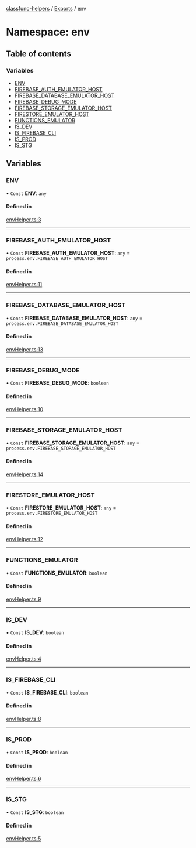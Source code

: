 [classfunc-helpers](../README.md) / [Exports](../modules.md) / env

# Namespace: env

## Table of contents

### Variables

- [ENV](env.md#env)
- [FIREBASE\_AUTH\_EMULATOR\_HOST](env.md#firebase_auth_emulator_host)
- [FIREBASE\_DATABASE\_EMULATOR\_HOST](env.md#firebase_database_emulator_host)
- [FIREBASE\_DEBUG\_MODE](env.md#firebase_debug_mode)
- [FIREBASE\_STORAGE\_EMULATOR\_HOST](env.md#firebase_storage_emulator_host)
- [FIRESTORE\_EMULATOR\_HOST](env.md#firestore_emulator_host)
- [FUNCTIONS\_EMULATOR](env.md#functions_emulator)
- [IS\_DEV](env.md#is_dev)
- [IS\_FIREBASE\_CLI](env.md#is_firebase_cli)
- [IS\_PROD](env.md#is_prod)
- [IS\_STG](env.md#is_stg)

## Variables

### ENV

• `Const` **ENV**: `any`

#### Defined in

[envHelper.ts:3](https://github.com/ClassFunc/classfunc-helpers/blob/8924b0b/src/envHelper.ts#L3)

___

### FIREBASE\_AUTH\_EMULATOR\_HOST

• `Const` **FIREBASE\_AUTH\_EMULATOR\_HOST**: `any` = `process.env.FIREBASE_AUTH_EMULATOR_HOST`

#### Defined in

[envHelper.ts:11](https://github.com/ClassFunc/classfunc-helpers/blob/8924b0b/src/envHelper.ts#L11)

___

### FIREBASE\_DATABASE\_EMULATOR\_HOST

• `Const` **FIREBASE\_DATABASE\_EMULATOR\_HOST**: `any` = `process.env.FIREBASE_DATABASE_EMULATOR_HOST`

#### Defined in

[envHelper.ts:13](https://github.com/ClassFunc/classfunc-helpers/blob/8924b0b/src/envHelper.ts#L13)

___

### FIREBASE\_DEBUG\_MODE

• `Const` **FIREBASE\_DEBUG\_MODE**: `boolean`

#### Defined in

[envHelper.ts:10](https://github.com/ClassFunc/classfunc-helpers/blob/8924b0b/src/envHelper.ts#L10)

___

### FIREBASE\_STORAGE\_EMULATOR\_HOST

• `Const` **FIREBASE\_STORAGE\_EMULATOR\_HOST**: `any` = `process.env.FIREBASE_STORAGE_EMULATOR_HOST`

#### Defined in

[envHelper.ts:14](https://github.com/ClassFunc/classfunc-helpers/blob/8924b0b/src/envHelper.ts#L14)

___

### FIRESTORE\_EMULATOR\_HOST

• `Const` **FIRESTORE\_EMULATOR\_HOST**: `any` = `process.env.FIRESTORE_EMULATOR_HOST`

#### Defined in

[envHelper.ts:12](https://github.com/ClassFunc/classfunc-helpers/blob/8924b0b/src/envHelper.ts#L12)

___

### FUNCTIONS\_EMULATOR

• `Const` **FUNCTIONS\_EMULATOR**: `boolean`

#### Defined in

[envHelper.ts:9](https://github.com/ClassFunc/classfunc-helpers/blob/8924b0b/src/envHelper.ts#L9)

___

### IS\_DEV

• `Const` **IS\_DEV**: `boolean`

#### Defined in

[envHelper.ts:4](https://github.com/ClassFunc/classfunc-helpers/blob/8924b0b/src/envHelper.ts#L4)

___

### IS\_FIREBASE\_CLI

• `Const` **IS\_FIREBASE\_CLI**: `boolean`

#### Defined in

[envHelper.ts:8](https://github.com/ClassFunc/classfunc-helpers/blob/8924b0b/src/envHelper.ts#L8)

___

### IS\_PROD

• `Const` **IS\_PROD**: `boolean`

#### Defined in

[envHelper.ts:6](https://github.com/ClassFunc/classfunc-helpers/blob/8924b0b/src/envHelper.ts#L6)

___

### IS\_STG

• `Const` **IS\_STG**: `boolean`

#### Defined in

[envHelper.ts:5](https://github.com/ClassFunc/classfunc-helpers/blob/8924b0b/src/envHelper.ts#L5)

